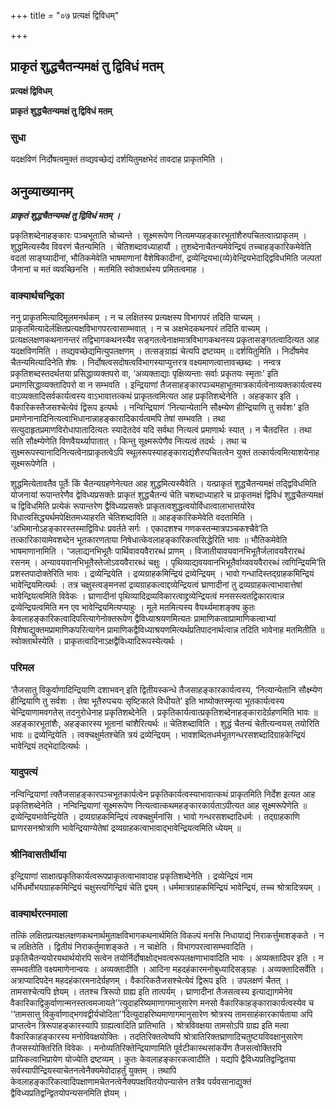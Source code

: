 +++
title = "०७ प्रत्यक्षं द्विविधम्"

+++


## प्राकृतं शुद्धचैतन्यमक्षं तु द्विविधं मतम्

**प्रत्यक्षं द्विविधम्**

**प्राकृतं शुद्धचैतन्यमक्षं तु द्विविधं मतम्**

### **सुधा**

यदक्षविणं निर्दोषत्वमुक्तं तव्द्यवच्छेद्यं दर्शयितुमक्षभेदं तावदाह प्राकृतमिति ।

## **अनुव्याख्यानम्**

***प्राकृतं शुद्धचैतन्यमक्षं तु द्विविधं मतम् ।***

प्रकृतिशब्देनाहङ्कारः पञ्चभूताति चोच्यन्ते । सूक्ष्मरूपेण नित्यमप्यहङ्कारभूतांशैरुपचितत्वात्प्राकृतम् । शुद्धमित्यस्यैव विवरणं चैतन्यमिति । चेतिशब्दावध्याहार्यौ । तुशब्देनाचैतन्यमेवेन्द्रियं तच्चाहङ्कारिकमेवेति वदतां साङ्घ्यादीनां, भौतिकमेवेति भाषमाणानां वैशेषिकादीनां, द्रव्येन्द्रियभा(व्ये)वेन्द्रियभेदाद्द्विविधमिति जल्पतां जैनानां च मतं व्यवच्छिनत्ति । मतमिति स्वोक्तार्थस्य प्रमितत्वमाह ।

### **वाक्यार्थचन्द्रिका**

ननु प्राकृतमित्यादिमूलमनर्थकम् । न च लक्षितस्य प्रत्यक्षस्य विभागपरं तदिति याच्यम् । प्राकृतमित्यादेर्लक्षितप्रत्यक्षविभागपरत्वासाम्भवात् । न च अक्षभेदकथनपरं तदिति वाच्यम् । प्रत्यक्षलक्षणकथनानन्तरं तद्विभागकथनस्यैव सङ्गतत्वेनाक्षमात्रविभागकथनस्य प्रकृतासङ्गतत्वादित्यत आह यदक्षविणमिति । तव्द्यवच्छेद्यमित्युपलक्षणम् । तत्सङ्ग्राह्यं चेत्यपि द्रष्टव्यम् ॥ दर्शयितुमिति । निर्दोषमेव चैतन्यमित्यादिनेति शेषः । निर्दोषत्वसदोषत्वविभागस्याप्युत्तरत्र वक्ष्यमाणत्वात्तावच्छब्दः । नन्वत्र प्रकृतिशब्दस्तदर्थतया प्रसिद्धाव्यक्तपरो वा, ‘अव्यक्ताद्याः पृक्षिव्यन्ताः सर्वाः प्रकृतयः स्मृताः’ इति प्रमाणसिद्धाव्यक्तादिपरो वा न सम्भवति । इन्द्रियाणां तैजसाहङ्कारपञ्चमहाभूतमात्रकार्यत्वेनाव्यक्तकार्यत्वस्य वाऽव्यक्तादिसर्वकार्यत्वस्य वाऽभावात्तत्कथं प्राकृतत्वमित्यत आह प्रकृतिशब्देनेति । अहङ्कार इति । वैकारिकस्तैजसश्चेत्येवं द्विरूप इत्यर्थः । नन्विन्द्रियाणं ‘नित्यान्येतानि सौक्ष्म्येण हीन्द्रियाणि तु सर्वशः’ इति प्रमाणेनानादिनित्यत्वाभिधानान्नाहङ्कारादिकार्यत्वमपि तेषां सम्भवति । तथा सत्युदाहृतप्रमाणविरोधापातादित्यतः स्यादेतदेवं यदि सर्वथा नित्यत्वं प्रमाणार्थः स्यात् । न चैतदस्ति । तथा सति सौक्ष्म्येणेति विणवैयर्थ्यापातात् । किन्तु सूक्ष्मरूपेणैव नित्यत्वं तदर्थः । तथा च सुक्ष्मरूपस्यानादिनित्यत्वेनाप्राकृतत्वेऽपि स्थूलरूपस्याहङ्काराद्यंशैरुपचितत्वेन युक्तं तत्कार्यत्वमित्याशयेनाह सूक्ष्मरूपेणेति ।

शुद्धमित्येतावतैव पूर्तेः किं चैतन्यग्रहणेनेत्यत आह शुद्धमित्यस्यैवेति । यत्प्राकृतं शुद्धचैतन्यमक्षं तद्द्विविधमिति योजनायां रूपान्तरेणैव द्वेविध्यप्रसक्तेः प्राकृतं शुद्धचैतन्यं चेति चशब्दाध्याहारे च प्राकृतमक्षं द्विविधं शुद्धचैतन्यमक्षं च द्विविधमिति प्रत्येकं रूपान्तरेण द्वैविध्यप्रसक्तेः प्राकृतत्वशुद्धत्वयोर्विधात्वालाभात्तयोरेव विधात्वसिद्ध्यर्थमपेक्षितमध्याहरति चेतिशब्दाविति ॥ आहङ्कारिकमेवेति वदतामिति । ‘अभिमानोऽहङ्कारस्तस्माद्विविधः प्रवर्तते सर्गः । एकादशश्च गणकस्तन्मात्रपञ्चकश्चैवे’ति तत्कारिकायामेवशब्देन भूतकारणताया निषेधात्केवलाहङ्कारिकत्वसिद्धेरिति भावः ॥ भौतिकमेवेति भाषमाणानामिति । ‘जलाद्यनभिभूतैः पार्थिवावयवैरारब्धं प्राणम् । विजातीयावयवानभिभूतैर्जलावयवैरारब्धं रसनम् । अन्यावयवानभिभूतैस्तेजोऽवयवैरारब्धं चक्षुः । पृथिव्याद्यवयवानभिभूतैर्वाय्ववयवैरारब्धं त्वगिन्द्रियमि’ति प्रशस्तपादोक्तेरिति भावः । द्रव्येन्द्रियेति । द्रव्यग्राहकमिन्द्रियं द्रव्येन्द्रियम् । भावो गन्धादिस्तद्ग्राहकमिन्द्रियं भावेन्द्रियमित्यर्थः । तत्र चक्षुस्त्वङ्मनसां द्रव्यग्राहकत्वाद्दव्येन्द्रियत्वं घ्राणादीनां तु द्रव्यग्राहकत्वाभावात्तेषां भावेन्द्रियत्वमिति विवेकः । घ्राणादीनां पृथिव्यादिद्रव्यविकारत्वाद्द्रव्येन्द्रियत्वं मनसस्त्वतद्विकारत्वान्न द्रव्येन्द्रियत्वमिति मन एव भावेन्द्रियमित्यप्याहुः । मूले मतमित्यस्य वैयर्थ्यमाशङ्क्य कुतः केवलाहङ्कारिकत्वादिपरित्यागेनोक्तरूपेण द्वैविध्याश्रयणमित्यतः प्रामाणिकत्वाप्रामाणिकत्वाभ्यां विशेषाद्युक्तमप्रामाणिकपरित्यागेन प्रामाणिकद्वैविध्याश्रयणमित्यर्थप्रतिपादनार्थत्वान्न तदिति भावेनाह मतमितीति ॥ स्वोक्तार्थस्येति । प्राकृतत्वादिनाऽक्षद्वैविध्यादिरूपस्येत्यर्थः ।

### **परिमल**

‘तैजसातु विकुर्वाणादिन्द्रियाणि दशाभवन् इति द्वितीयस्कन्धे तैजसाहङ्कारकार्यत्वस्य, ‘नित्यान्येतानि सौक्ष्म्येण हीन्द्रियाणि तु सर्वशः । तेषा भूतैरुपचयः सृष्टिकाले विधीयते’ इति भाष्योक्तस्मृत्या भूतकार्यत्वस्य चेन्द्रियाणामवगतेस् तदनुरोधेनाह प्रकृतिशब्देनेति । प्रकृतिकार्यत्वात्प्रकृतिशब्देनाहङ्कारादेर्ग्रहणमिति भावः ॥ अहङ्कारभूतांशैः, अहङ्कारस्य भूतानां चांशैरित्यर्थः ॥ चेतिशब्दाविति । शुद्धं चैतन्यं चेतीत्यन्वयस् तयोरिति भावः ॥ द्रव्येन्द्रियेति । त्वक्चक्षुर्मतश्चेति त्रयं द्रव्येन्द्रियम् । भावशब्दितधर्मभूतगन्धरसशब्दादिग्राहकेन्द्रियं भावेन्द्रियं तद्भेदादित्यर्थः ।

### **यादुपत्यं**

नन्विन्द्रियाणां त्क्तैजसाहङ्कारपञ्चभूतकार्यत्वेन प्रकृतिकार्यत्वस्याभावात्कथं प्राकृतमिति निर्देश इत्यत आह प्रकृतिशब्देनेति । नन्विन्द्रियाणां सूक्ष्मरूपेण नित्यत्वात्कथमहङ्कारकार्यताऽपीत्यत आह सूक्ष्मरूपेणेति ॥ द्रव्येन्द्रियभावेन्द्रियेति । द्रव्यग्राहकमिन्द्रियं त्वक्चक्षुर्मनांसि । भावो गन्धरसशब्दादिधर्मः । तद्ग्राहकाणि घ्राणरसनश्रोत्राणि भावेन्द्रियाण्येतेषां द्रव्यग्राहकत्वाभावाद्भावेन्द्रियत्वमिति ध्येयम् ॥

### **श्रीनिवासतीर्थीया**

इन्द्रियाणां साक्षात्प्रकृतिकार्यत्वरूपप्राकृतत्वाभावादाह प्रकृतिशब्देनेति । द्रव्येन्द्रियं नाम धर्मिधर्मोभयग्राहकमिन्द्रियं चक्षुस्त्वगिन्द्रियं चेति द्वयम् । धर्ममात्रग्राहकमिन्द्रियं भावेन्द्रियं, तच्च श्रोत्रादित्रयम् ।

### **वाक्यार्थरत्नमाला**

तत्किं लक्षितप्रत्यक्षलक्षणकथनार्थमुताक्षविभागकथनार्थमिति विकल्पं मनसि निधायाद्यं निराकर्त्तुमाशङ्कते । न च लक्षितेति । द्वितीयं निराकर्तुमाशङ्कते । न चाक्षेति । विभागपरत्वासम्भवादिति । प्रकृतिचैतन्ययोरयथार्थयोरपि सत्वेन तयोर्निर्दोषाक्षोद्भवत्वरूपलक्षणाभावादिति भावः । अव्यक्तादिपर इति । न सम्भवतीति वक्ष्यमाणेनान्वयः । अव्यक्तादीति । आदिना महदहंकारमनोबुध्यादिसङ्ग्रहः । अव्यक्तादिसर्वेति । अत्राप्यादिपदेन महदहंकारमनादेर्ग्रहणम् । वैकारिकतैजसश्चेत्येवं द्विरूप इति । उपलक्षणं चैतत् । तामसश्चेत्यपि ज्ञेयम् । ततश्च त्रिरूपो ग्राह्य इति तात्पर्यम् । घ्राणादीनां तैजसत्वस्य इत्याद्यागमेनेव वैकारिकाद्विकुर्वाणान्मनस्तत्वमजायते’’त्युदाहरिष्यमाणागमानुसारेण मनसो वैकारिकाहङ्काराकार्यत्वस्येव च ‘‘तामसात्तु विकुर्वाणाद्भगवद्वीर्यचोदिता’’दित्युदाहरिष्यमाणागमानुसारेण श्रोत्रस्य तामसाहंकारकार्यताया अपि प्राप्तत्वेन त्रिरूपाहङ्कारस्यापि ग्राह्यत्वादिति प्रातिभाति । श्रोत्रविवक्षया तामसोऽपि ग्राह्य इति मत्वा वैकारिकाहङ्कारस्य मनोविवक्षयोक्तिः । तदतिरिक्तत्वेष्वपि श्रोत्रातिरिक्तघ्राणादिचतुष्टयविवक्षानुसारेण तैजसस्योक्तिरिति विवेकः । मनोव्यतिरिक्तेन्द्रियाणामिति पूर्वटीकास्थसांकर्येण तैजसत्वोक्तिरपि प्रायिकत्वाभिप्रायेण योज्येति द्रष्टव्यम् । कुतः केवलाहङ्कारकत्वादीति । यद्यपि द्वैविध्यप्रतिद्वन्द्वितया सर्वस्यापीन्द्रियस्याचेतनत्वेनैक्यमेवोदाहर्तुं युक्तम् । तथापि केवलाहङ्कारिकत्वादिपक्षाणामचेतनत्वेनैक्यपक्षवितयोपन्यासेन तत्रैव पर्यवसानाद्युक्तं द्वैविध्यप्रतिद्वन्द्वितयोपन्यसनमिति ज्ञेयम् ।





